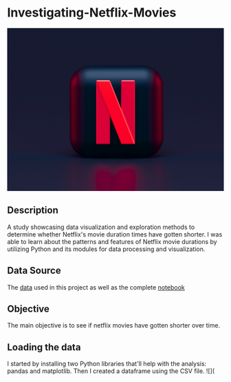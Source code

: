 # Investigating-Netflix-Movies
![](netflix_logo.jpg)
## Description
A study showcasing data visualization and exploration methods to determine whether Netflix's movie duration times have gotten shorter. I was able to learn about the patterns and features of Netflix movie durations by utilizing Python and its modules for data processing and visualization.
## Data Source
The [data](https://github.com/croweigibson/Investigating-Netflix-Movies/blob/main/netflix_data.csv) used in this project as well as the complete [notebook](https://github.com/croweigibson/Investigating-Netflix-Movies/blob/main/Investigating%20Netflix%20Movies.ipynb)
## Objective
The main objective is to see if netflix movies have gotten shorter over time. 
## Loading the data
I started by installing two Python libraries that'll help with the analysis: pandas and matplotlib. Then I created a dataframe using the CSV file. 
![](
